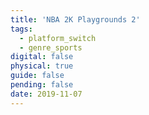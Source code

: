 ```yaml
---
title: 'NBA 2K Playgrounds 2'
tags:
  - platform_switch
  - genre_sports
digital: false
physical: true
guide: false
pending: false
date: 2019-11-07
---
```

